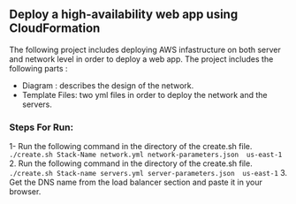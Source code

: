 ## Deploy a high-availability web app using CloudFormation

The following project includes deploying AWS infastructure on both server and network level in order to deploy a web app. The project includes the following parts :
- Diagram : describes the design of the network.
- Template Files: two yml files in order to deploy the network and the servers.

### Steps For Run:
1- Run the following command in the directory of the create.sh file. ``./create.sh Stack-Name network.yml network-parameters.json  us-east-1 ``
2. Run the following command in the directory of the create.sh file. `` ./create.sh Stack-name servers.yml server-parameters.json  us-east-1``
3. Get the DNS name from the load balancer section and paste it in your browser.